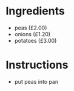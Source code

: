 # Ingredients
- peas (£2.00)
- onions (£1.20)
- potatoes (£3.00)
# Instructions
- put peas into pan
